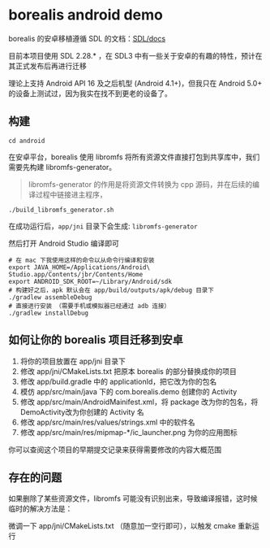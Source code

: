 # borealis android demo

borealis 的安卓移植遵循 SDL 的文档：[SDL/docs](https://github.com/libsdl-org/SDL/blob/release-2.28.x/docs/README-android.md)

目前本项目使用 SDL 2.28.* ，在 SDL3 中有一些关于安卓的有趣的特性，预计在其正式发布后再进行迁移

理论上支持 Android API 16 及之后机型 (Android 4.1+)，但我只在 Android 5.0+ 的设备上测试过，因为我实在找不到更老的设备了。

## 构建

```shell
cd android
```

在安卓平台，borealis 使用 libromfs 将所有资源文件直接打包到共享库中，我们需要先构建 libromfs-generator。

> libromfs-generator 的作用是将资源文件转换为 cpp 源码，并在后续的编译过程中链接进主程序， 

```shell
./build_libromfs_generator.sh
```

在成功运行后，`app/jni` 目录下会生成: `libromfs-generator`

然后打开 Android Studio 编译即可

```shell
# 在 mac 下我使用这样的命令以从命令行编译和安装
export JAVA_HOME=/Applications/Android\ Studio.app/Contents/jbr/Contents/Home
export ANDROID_SDK_ROOT=~/Library/Android/sdk
# 构建好之后，apk 默认会在 app/build/outputs/apk/debug 目录下
./gradlew assembleDebug
# 直接进行安装 （需要手机或模拟器已经通过 adb 连接）
./gradlew installDebug
```

## 如何让你的 borealis 项目迁移到安卓

1. 将你的项目放置在 app/jni 目录下
2. 修改 app/jni/CMakeLists.txt 把原本 borealis 的部分替换成你的项目
3. 修改 app/build.gradle 中的 applicationId，把它改为你的包名
4. 模仿 app/src/main/java 下的 com.borealis.demo 创建你的 Activity
5. 修改 app/src/main/AndroidMainifest.xml，将 package 改为你的包名，将DemoActivity改为你创建的 Activity 名
6. 修改 app/src/main/res/values/strings.xml 中的软件名
7. 修改 app/src/main/res/mipmap-*/ic_launcher.png 为你的应用图标

你可以查阅这个项目的早期提交记录来获得需要修改的内容大概范围

## 存在的问题

如果删除了某些资源文件，libromfs 可能没有识别出来，导致编译报错，这时候临时的解决方法是：

微调一下 app/jni/CMakeLists.txt （随意加一空行即可），以触发 cmake 重新运行